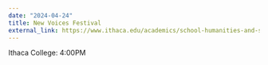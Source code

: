 ```yaml
---
date: "2024-04-24"
title: New Voices Festival
external_link: https://www.ithaca.edu/academics/school-humanities-and-sciences/writing/new-voices-festival
---
```


Ithaca College: 4:00PM